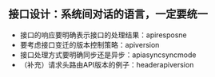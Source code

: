 ## 接口设计：系统间对话的语言，一定要统一

- 接口的响应要明确表示接口的处理结果：apiresposne
- 要考虑接口变迁的版本控制策略：apiversion
- 接口处理方式要明确同步还是异步：apiasyncsyncmode
- （补充）请求头路由API版本的例子：headerapiversion
